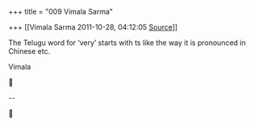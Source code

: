 +++
title = "009 Vimala Sarma"

+++
[[Vimala Sarma	2011-10-28, 04:12:05 [Source](https://groups.google.com/g/samskrita/c/wwvyPSS6uJI)]]



The Telugu word for ‘very’ starts with ts like the way it is pronounced in Chinese etc.

Vimala



--  



